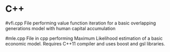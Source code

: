 # C++

#vfi.cpp
File performing value function iteration for a basic overlapping generations model with human capital accumulation

#mle.cpp
File in cpp performing Maximum Likelihood estimation of a basic economic model. Requires C++11 compiler and uses boost and gsl libraries.




